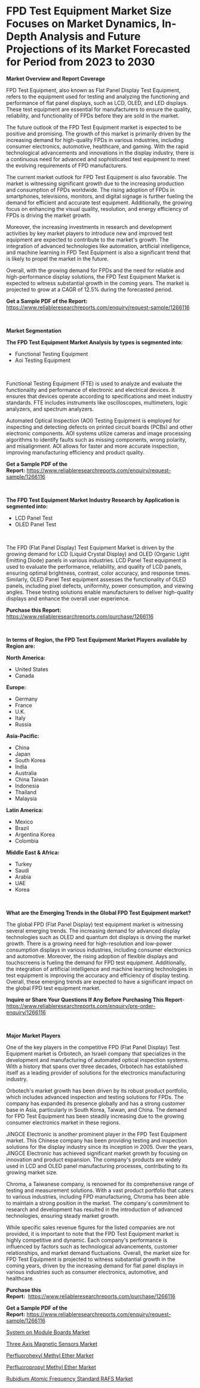 <p><h1>FPD Test Equipment Market Size Focuses on Market Dynamics, In-Depth Analysis and Future Projections of its Market Forecasted for Period from 2023 to 2030</h1></p><p><strong>Market Overview and Report Coverage</strong></p>
<p><p>FPD Test Equipment, also known as Flat Panel Display Test Equipment, refers to the equipment used for testing and analyzing the functioning and performance of flat panel displays, such as LCD, OLED, and LED displays. These test equipment are essential for manufacturers to ensure the quality, reliability, and functionality of FPDs before they are sold in the market.</p><p>The future outlook of the FPD Test Equipment market is expected to be positive and promising. The growth of this market is primarily driven by the increasing demand for high-quality FPDs in various industries, including consumer electronics, automotive, healthcare, and gaming. With the rapid technological advancements and innovations in the display industry, there is a continuous need for advanced and sophisticated test equipment to meet the evolving requirements of FPD manufacturers.</p><p>The current market outlook for FPD Test Equipment is also favorable. The market is witnessing significant growth due to the increasing production and consumption of FPDs worldwide. The rising adoption of FPDs in smartphones, televisions, monitors, and digital signage is further fueling the demand for efficient and accurate test equipment. Additionally, the growing focus on enhancing the visual quality, resolution, and energy efficiency of FPDs is driving the market growth.</p><p>Moreover, the increasing investments in research and development activities by key market players to introduce new and improved test equipment are expected to contribute to the market's growth. The integration of advanced technologies like automation, artificial intelligence, and machine learning in FPD Test Equipment is also a significant trend that is likely to propel the market in the future.</p><p>Overall, with the growing demand for FPDs and the need for reliable and high-performance display solutions, the FPD Test Equipment Market is expected to witness substantial growth in the coming years. The market is projected to grow at a CAGR of 12.5% during the forecasted period.</p></p>
<p><strong>Get a Sample PDF of the Report:</strong> <a href="https://www.reliableresearchreports.com/enquiry/request-sample/1266116">https://www.reliableresearchreports.com/enquiry/request-sample/1266116</a></p>
<p>&nbsp;</p>
<p><strong>Market Segmentation</strong></p>
<p><strong>The FPD Test Equipment Market Analysis by types is segmented into:</strong></p>
<p><ul><li>Functional Testing Equipment</li><li>Aoi Testing Equipment</li></ul></p>
<p>&nbsp;</p>
<p><p>Functional Testing Equipment (FTE) is used to analyze and evaluate the functionality and performance of electronic and electrical devices. It ensures that devices operate according to specifications and meet industry standards. FTE includes instruments like oscilloscopes, multimeters, logic analyzers, and spectrum analyzers.</p><p>Automated Optical Inspection (AOI) Testing Equipment is employed for inspecting and detecting defects on printed circuit boards (PCBs) and other electronic components. AOI systems utilize cameras and image processing algorithms to identify faults such as missing components, wrong polarity, and misalignment. AOI allows for faster and more accurate inspection, improving manufacturing efficiency and product quality.</p></p>
<p><strong>Get a Sample PDF of the Report:</strong>&nbsp;<a href="https://www.reliableresearchreports.com/enquiry/request-sample/1266116">https://www.reliableresearchreports.com/enquiry/request-sample/1266116</a></p>
<p>&nbsp;</p>
<p><strong>The FPD Test Equipment Market Industry Research by Application is segmented into:</strong></p>
<p><ul><li>LCD Panel Test</li><li>OLED Panel Test</li></ul></p>
<p>&nbsp;</p>
<p><p>The FPD (Flat Panel Display) Test Equipment Market is driven by the growing demand for LCD (Liquid Crystal Display) and OLED (Organic Light Emitting Diode) panels in various industries. LCD Panel Test equipment is used to evaluate the performance, reliability, and quality of LCD panels, ensuring optimal brightness, contrast, color accuracy, and response times. Similarly, OLED Panel Test equipment assesses the functionality of OLED panels, including pixel defects, uniformity, power consumption, and viewing angles. These testing solutions enable manufacturers to deliver high-quality displays and enhance the overall user experience.</p></p>
<p><strong>Purchase this Report:</strong>&nbsp; <a href="https://www.reliableresearchreports.com/purchase/1266116">https://www.reliableresearchreports.com/purchase/1266116</a></p>
<p>&nbsp;</p>
<p><strong>In terms of Region, the FPD Test Equipment Market Players available by Region are:</strong></p>
<p>
    <p> <strong> North America: </strong>
        <ul>
            <li>United States</li>
            <li>Canada</li>
        </ul>
        </p> 
    <p> <strong> Europe: </strong>
        <ul>
            <li>Germany</li>
            <li>France</li>
            <li>U.K.</li>
            <li>Italy</li>
            <li>Russia</li>
        </ul>
        </p> 
    <p> <strong> Asia-Pacific: </strong>
        <ul>
            <li>China</li>
            <li>Japan</li>
            <li>South Korea</li>
            <li>India</li>
            <li>Australia</li>
            <li>China Taiwan</li>
            <li>Indonesia</li>
            <li>Thailand</li>
            <li>Malaysia</li>
        </ul>
        </p> 
    <p> <strong> Latin America: </strong>
        <ul>
            <li>Mexico</li>
            <li>Brazil</li>
            <li>Argentina Korea</li>
            <li>Colombia</li>
        </ul>
        </p> 
    <p> <strong> Middle East & Africa: </strong>
        <ul>
            <li>Turkey</li>
            <li>Saudi</li>
            <li>Arabia</li>
            <li>UAE</li>
            <li>Korea</li>
        </ul>
    </p>
    </p>
<p>&nbsp;</p>
<p><strong>What are the Emerging Trends in the Global FPD Test Equipment market?</strong></p>
<p><p>The global FPD (Flat Panel Display) test equipment market is witnessing several emerging trends. The increasing demand for advanced display technologies such as OLED and quantum dot displays is driving the market growth. There is a growing need for high-resolution and low-power consumption displays in various industries, including consumer electronics and automotive. Moreover, the rising adoption of flexible displays and touchscreens is fueling the demand for FPD test equipment. Additionally, the integration of artificial intelligence and machine learning technologies in test equipment is improving the accuracy and efficiency of display testing. Overall, these emerging trends are expected to have a significant impact on the global FPD test equipment market.</p></p>
<p><strong>Inquire or Share Your Questions If Any Before Purchasing This Report</strong>- <a href="https://www.reliableresearchreports.com/enquiry/pre-order-enquiry/1266116">https://www.reliableresearchreports.com/enquiry/pre-order-enquiry/1266116</a></p>
<p>&nbsp;</p>
<p><strong>Major Market Players</strong></p>
<p><p>One of the key players in the competitive FPD (Flat Panel Display) Test Equipment market is Orbotech, an Israeli company that specializes in the development and manufacturing of automated optical inspection systems. With a history that spans over three decades, Orbotech has established itself as a leading provider of solutions for the electronics manufacturing industry. </p><p>Orbotech's market growth has been driven by its robust product portfolio, which includes advanced inspection and testing solutions for FPDs. The company has expanded its presence globally and has a strong customer base in Asia, particularly in South Korea, Taiwan, and China. The demand for FPD Test Equipment has been steadily increasing due to the growing consumer electronics market in these regions.</p><p>JINGCE Electronic is another prominent player in the FPD Test Equipment market. This Chinese company has been providing testing and inspection solutions for the display industry since its inception in 2005. Over the years, JINGCE Electronic has achieved significant market growth by focusing on innovation and product expansion. The company's products are widely used in LCD and OLED panel manufacturing processes, contributing to its growing market size.</p><p>Chroma, a Taiwanese company, is renowned for its comprehensive range of testing and measurement solutions. With a vast product portfolio that caters to various industries, including FPD manufacturing, Chroma has been able to maintain a strong position in the market. The company's commitment to research and development has resulted in the introduction of advanced technologies, ensuring steady market growth.</p><p>While specific sales revenue figures for the listed companies are not provided, it is important to note that the FPD Test Equipment market is highly competitive and dynamic. Each company's performance is influenced by factors such as technological advancements, customer relationships, and market demand fluctuations. Overall, the market size for FPD Test Equipment is projected to witness substantial growth in the coming years, driven by the increasing demand for flat panel displays in various industries such as consumer electronics, automotive, and healthcare.</p></p>
<p><strong>Purchase this Report:</strong>&nbsp;&nbsp;<a href="https://www.reliableresearchreports.com/purchase/1266116">https://www.reliableresearchreports.com/purchase/1266116</a></p>
<p></p>
<p><strong>Get a Sample PDF of the Report:</strong>&nbsp;<a href="https://www.reliableresearchreports.com/enquiry/request-sample/1266116">https://www.reliableresearchreports.com/enquiry/request-sample/1266116</a></p>
<p><p><a href="https://www.linkedin.com/pulse/system-module-boards-market-size-2023-2030-global-industrial-s1kae/">System on Module Boards Market</a></p><p><a href="https://github.com/PeterParrish5/Market-Research-Report-List-1/blob/main/three-axis-magnetic-sensors-market.md">Three Axis Magnetic Sensors Market</a></p><p><a href="https://medium.com/@emmyrolfson8689/perfluorohexyl-methyl-ether-market-analysis-and-sze-forecasted-for-period-from-2023-to-2030-b75efe10ec71">Perfluorohexyl Methyl Ether Market</a></p><p><a href="https://medium.com/@ginawindler1965/perfluoropropyl-methyl-ether-market-trends-and-market-analysis-forecasted-for-period-2023-2030-0c6218ce7291">Perfluoropropyl Methyl Ether Market</a></p><p><a href="https://github.com/CliffMedina6/Market-Research-Report-List-1/blob/main/rubidium-atomic-frequency-standard-rafs-market.md">Rubidium Atomic Frequency Standard RAFS Market</a></p></p>
